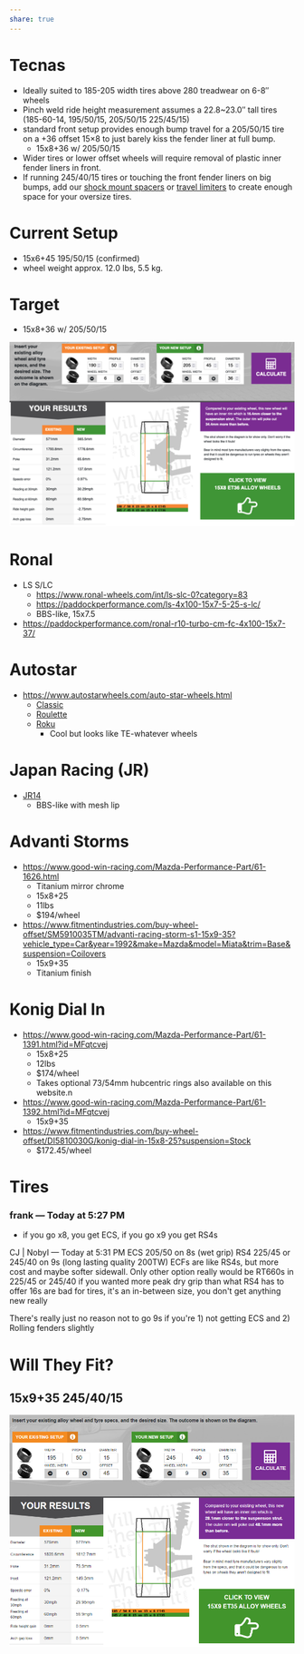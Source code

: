 ```yaml
---
share: true
---
```


# Tecnas
- Ideally suited to 185-205 width tires above 280 treadwear on 6-8″ wheels
- Pinch weld ride height measurement assumes a 22.8~23.0″ tall tires (185-60-14, 195/50/15, 205/50/15 225/45/15)
- standard front setup provides enough bump travel for a 205/50/15 tire on a +36 offset 15×8 to just barely kiss the fender liner at full bump.
    - 15x8+36 w/ 205/50/15 
- Wider tires or lower offset wheels will require removal of plastic inner fender liners in front.
- If running 245/40/15 tires or touching the front fender liners on big bumps, add our [shock mount spacers](https://949racing.com/product/5-mm-top-hat-spacer-90-05-miata/) or [travel limiters](https://949racing.com/product/xida-travel-limiters/) to create enough space for your oversize tires.

# Current Setup
- 15x6+45 195/50/15 (confirmed)
- wheel weight approx. 12.0 lbs, 5.5 kg.

# Target
- 15x8+36 w/ 205/50/15 

![CleanShot 2023-01-27 at 15.15.48.png](../../0%20-%20Attachments/CleanShot%202023-01-27%20at%2015.15.48.png)

# Ronal
- LS S/LC
    - https://www.ronal-wheels.com/int/ls-slc-0?category=83
    - https://paddockperformance.com/ls-4x100-15x7-5-25-s-lc/
    - BBS-like, 15x7.5
- https://paddockperformance.com/ronal-r10-turbo-cm-fc-4x100-15x7-37/

# Autostar
- https://www.autostarwheels.com/auto-star-wheels.html
    - [Classic](https://www.autostarwheels.com/auto-star-wheels/classic.html)
    - [Roulette](https://www.autostarwheels.com/auto-star-wheels/roulette.html)
    - [Roku](https://www.autostarwheels.com/auto-star-wheels/roku.html)
        - Cool but looks like TE-whatever wheels

# Japan Racing (JR)
- [JR14](https://jr-wheels.com/category/jr14)
    - BBS-like with mesh lip

# Advanti Storms
- https://www.good-win-racing.com/Mazda-Performance-Part/61-1626.html
    - Titanium mirror chrome
    - 15x8+25
    - 11lbs
    - $194/wheel
- https://www.fitmentindustries.com/buy-wheel-offset/SM5910035TM/advanti-racing-storm-s1-15x9-35?vehicle_type=Car&year=1992&make=Mazda&model=Miata&trim=Base&suspension=Coilovers
    - 15x9+35
    - Titanium finish

# Konig Dial In
- https://www.good-win-racing.com/Mazda-Performance-Part/61-1391.html?id=MFqtcvej
    - 15x8+25
    - 12lbs
    - $174/wheel
    - Takes optional 73/54mm hubcentric rings also available on this website.n
- https://www.good-win-racing.com/Mazda-Performance-Part/61-1392.html?id=MFqtcvej
    - 15x9+35
- https://www.fitmentindustries.com/buy-wheel-offset/DI5810030G/konig-dial-in-15x8-25?suspension=Stock
    - $172.45/wheel


# Tires
### frank _—_ Today at 5:27 PM
- if you go x8, you get ECS, if you go x9 you get RS4s

CJ | NobyI — Today at 5:31 PM
ECS 205/50 on 8s (wet grip)
RS4 225/45 or 245/40 on 9s (long lasting quality 200TW)
ECFs are like RS4s, but more cost and maybe softer sidewall.
Only other option really would be RT660s in 225/45 or 245/40 if you wanted more peak dry grip than what RS4 has to offer
16s are bad for tires, it's an in-between size, you don't get anything new really 

There's really just no reason not to go 9s if you're 1) not getting ECS and 2) Rolling fenders slightly


# Will They Fit?
## 15x9+35 245/40/15
![Pasted image 20230129175304.png](../../0%20-%20Attachments/Pasted%20image%2020230129175304.png)
